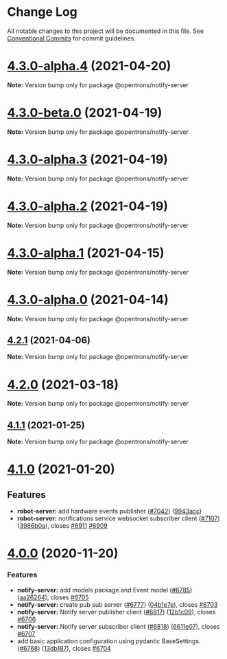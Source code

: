 # Change Log

All notable changes to this project will be documented in this file.
See [Conventional Commits](https://conventionalcommits.org) for commit guidelines.

# [4.3.0-alpha.4](https://github.com/Opentrons/opentrons/compare/v4.3.0-beta.0...v4.3.0-alpha.4) (2021-04-20)

**Note:** Version bump only for package @opentrons/notify-server





# [4.3.0-beta.0](https://github.com/Opentrons/opentrons/compare/v4.3.0-alpha.3...v4.3.0-beta.0) (2021-04-19)

**Note:** Version bump only for package @opentrons/notify-server





# [4.3.0-alpha.3](https://github.com/Opentrons/opentrons/compare/v4.3.0-alpha.2...v4.3.0-alpha.3) (2021-04-19)

**Note:** Version bump only for package @opentrons/notify-server





# [4.3.0-alpha.2](https://github.com/Opentrons/opentrons/compare/v4.3.0-alpha.1...v4.3.0-alpha.2) (2021-04-19)

**Note:** Version bump only for package @opentrons/notify-server





# [4.3.0-alpha.1](https://github.com/Opentrons/opentrons/compare/v4.3.0-alpha.0...v4.3.0-alpha.1) (2021-04-15)

**Note:** Version bump only for package @opentrons/notify-server





# [4.3.0-alpha.0](https://github.com/Opentrons/opentrons/compare/v4.2.1...v4.3.0-alpha.0) (2021-04-14)

**Note:** Version bump only for package @opentrons/notify-server





## [4.2.1](https://github.com/Opentrons/opentrons/compare/v4.2.0...v4.2.1) (2021-04-06)

**Note:** Version bump only for package @opentrons/notify-server



# [4.2.0](https://github.com/Opentrons/opentrons/compare/v4.1.1...v4.2.0) (2021-03-18)

**Note:** Version bump only for package @opentrons/notify-server





## [4.1.1](https://github.com/Opentrons/opentrons/compare/v4.1.0...v4.1.1) (2021-01-25)

**Note:** Version bump only for package @opentrons/notify-server





# [4.1.0](https://github.com/Opentrons/opentrons/compare/v4.0.0...v4.1.0) (2021-01-20)

## Features

* **robot-server:** add hardware events publisher ([#7042](https://github.com/Opentrons/opentrons/issues/7042)) ([9943acc](https://github.com/Opentrons/opentrons/commit/9943acc))
* **robot-server:** notifications service websocket subscriber client ([#7107](https://github.com/Opentrons/opentrons/issues/7107)) ([3986b0a](https://github.com/Opentrons/opentrons/commit/3986b0a)), closes [#6911](https://github.com/Opentrons/opentrons/issues/6911) [#6909](https://github.com/Opentrons/opentrons/issues/6909)





# [4.0.0](https://github.com/Opentrons/opentrons/compare/v3.21.2...v4.0.0) (2020-11-20)

### Features

* **notify-server:** add models package and Event model ([#6785](https://github.com/Opentrons/opentrons/issues/6785)) ([aa26264](https://github.com/Opentrons/opentrons/commit/aa26264)), closes [#6705](https://github.com/Opentrons/opentrons/issues/6705)
* **notify-server:** create pub sub server ([#6777](https://github.com/Opentrons/opentrons/issues/6777)) ([04b1e7e](https://github.com/Opentrons/opentrons/commit/04b1e7e)), closes [#6703](https://github.com/Opentrons/opentrons/issues/6703)
* **notify-server:** Notify server publisher client ([#6817](https://github.com/Opentrons/opentrons/issues/6817)) ([12b1c09](https://github.com/Opentrons/opentrons/commit/12b1c09)), closes [#6706](https://github.com/Opentrons/opentrons/issues/6706)
* **notify-server:** Notify server subscriber client ([#6818](https://github.com/Opentrons/opentrons/issues/6818)) ([6611e07](https://github.com/Opentrons/opentrons/commit/6611e07)), closes [#6707](https://github.com/Opentrons/opentrons/issues/6707)
* add basic application configuration using pydantic BaseSettings. ([#6768](https://github.com/Opentrons/opentrons/issues/6768)) ([13db187](https://github.com/Opentrons/opentrons/commit/13db187)), closes [#6704](https://github.com/Opentrons/opentrons/issues/6704)
